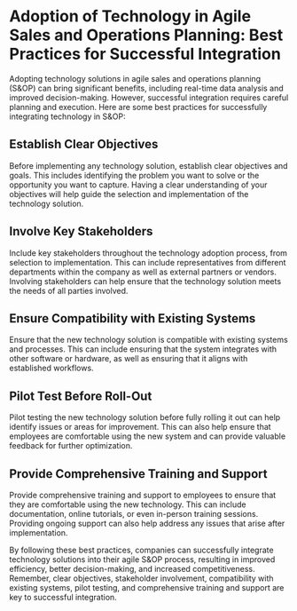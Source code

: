 Adoption of Technology in Agile Sales and Operations Planning: Best Practices for Successful Integration
========================================================================================================

Adopting technology solutions in agile sales and operations planning (S\&OP) can bring significant benefits, including real-time data analysis and improved decision-making. However, successful integration requires careful planning and execution. Here are some best practices for successfully integrating technology in S\&OP:

Establish Clear Objectives
--------------------------

Before implementing any technology solution, establish clear objectives and goals. This includes identifying the problem you want to solve or the opportunity you want to capture. Having a clear understanding of your objectives will help guide the selection and implementation of the technology solution.

Involve Key Stakeholders
------------------------

Include key stakeholders throughout the technology adoption process, from selection to implementation. This can include representatives from different departments within the company as well as external partners or vendors. Involving stakeholders can help ensure that the technology solution meets the needs of all parties involved.

Ensure Compatibility with Existing Systems
------------------------------------------

Ensure that the new technology solution is compatible with existing systems and processes. This can include ensuring that the system integrates with other software or hardware, as well as ensuring that it aligns with established workflows.

Pilot Test Before Roll-Out
--------------------------

Pilot testing the new technology solution before fully rolling it out can help identify issues or areas for improvement. This can also help ensure that employees are comfortable using the new system and can provide valuable feedback for further optimization.

Provide Comprehensive Training and Support
------------------------------------------

Provide comprehensive training and support to employees to ensure that they are comfortable using the new technology. This can include documentation, online tutorials, or even in-person training sessions. Providing ongoing support can also help address any issues that arise after implementation.

By following these best practices, companies can successfully integrate technology solutions into their agile S\&OP process, resulting in improved efficiency, better decision-making, and increased competitiveness. Remember, clear objectives, stakeholder involvement, compatibility with existing systems, pilot testing, and comprehensive training and support are key to successful integration.
